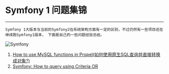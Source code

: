 # Symfony 1 问题集锦

---
```text
Symfony 1大版本与当前的Symfony2在系统架构方面有一定的区别，不过仍然有一些项目还在继续跑Symfony1版本， 下面是自己的一些问题经验总结。
```
![Symfony](http://symfony.com/images/v5/logos/header-logo.svg)

1. [How to use MySQL functions in Propel(如何使用原生SQL查询并直接转换成对象?)](http://stackoverflow.com/questions/260229/how-to-use-mysql-functions-in-propel) 
2. [Symfony: How to query using Criteria OR](http://www.techiecorner.com/146/symfony-how-to-query-using-criteria-or/)
